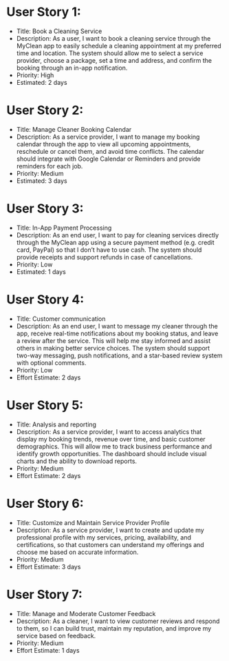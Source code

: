 # User Story 1:
* Title: Book a Cleaning Service
* Description: As a user, I want to book a cleaning service through the MyClean app to easily schedule a cleaning appointment at my preferred time and location. The system should allow me to select a service provider, choose a package, set a time and address, and confirm the booking through an in-app notification.
* Priority: High
* Estimated: 2 days

# User Story 2:
* Title: Manage Cleaner Booking Calendar
* Description: As a service provider, I want to manage my booking calendar through the app to view all upcoming appointments, reschedule or cancel them, and avoid time conflicts. The calendar should integrate with Google Calendar or Reminders and provide reminders for each job.
* Priority: Medium
* Estimated: 3 days

# User Story 3:
* Title: In-App Payment Processing
* Description: As an end user, I want to pay for cleaning services directly through the MyClean app using a secure payment method (e.g. credit card, PayPal) so that I don’t have to use cash. The system should provide receipts and support refunds in case of cancellations.
* Priority: Low
* Estimated: 1 days

# User Story 4:
* Title: Customer communication
* Description: As an end user, I want to message my cleaner through the app, receive real-time notifications about my booking status, and leave a review after the service. This will help me stay informed and assist others in making better service choices. The system should support two-way messaging, push notifications, and a star-based review system with optional comments.
* Priority: Low
* Effort Estimate: 2 days

# User Story 5: 
* Title: Analysis and reporting
* Description: As a service provider, I want to access analytics that display my booking trends, revenue over time, and basic customer demographics. This will allow me to track business performance and identify growth opportunities. The dashboard should include visual charts and the ability to download reports.
* Priority: Medium
* Effort Estimate: 2 days

# User Story 6:
* Title: Customize and Maintain Service Provider Profile
* Description: As a service provider, I want to create and update my professional profile with my services, pricing, availability, and certifications, so that customers can understand my offerings and choose me based on accurate information.
* Priority: Medium
* Effort Estimate: 3 days

# User Story 7:
* Title: Manage and Moderate Customer Feedback
* Description: As a cleaner, I want to view customer reviews and respond to them, so I can build trust, maintain my reputation, and improve my service based on feedback.
* Priority: Medium
* Effort Estimate: 1 days
